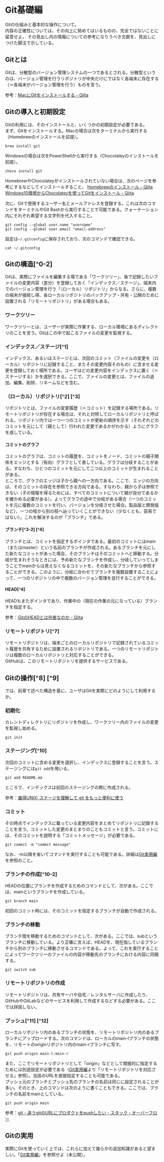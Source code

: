 <!-- TODO:
* 図解
 -->

# Git基礎編
Gitの仕組みと基本的な操作について。  
内容の正確性については、その向上に努めてはいるものの、完全ではないことに留意せよ。
その見出し内の情報についての参考になりうべき文献を、見出しにつけた脚注で示している。


## Gitとは
Gitは、分散型のバージョン管理システムの一つであるとされる。分散型というのは、バージョン管理を行うリポジトリが中央だけにではなく各端末に存在する（＝各端末がバージョン管理を行う）ものを言う。

参考：[MacにGitをインストールする - Qiita](https://qiita.com/suke_masa/items/4bed855628f7414293f8)


## Gitの導入と初期設定
Gitの利用には、そのインストールと、いくつかの初期設定が必要である。  
まず、Gitをインストールする。Macの場合は次をターミナルから実行する（Homebrewのインストールを前提）。
```
brew install git
```
Windowsの場合は次をPowerShellから実行する（Chocolateyのインストールを前提）。
```
choco install git
```
HomebrewやChocolateyがインストールされていない場合は、次のページを参考にするなどしてインストールすること。
[Homebrewのインストール - Qiita](https://qiita.com/zaburo/items/29fe23c1ceb6056109fd)  
[Windows10環境からChocolateyを使ってGitをインストール - Qiita](https://qiita.com/uroshinse/items/18ec7e88c50e99889d5b)  

次に、Gitで使用するユーザー名とメールアドレスを登録する。これは次のコマンドをターミナルやGit Bashから実行することで可能である。クォーテーション内にそれぞれ希望する文字列を代入すること。
```
git config --global user.name "username"
git config --global user.email "email-address"
```
設定は`~/.gitconfig`に保存されており、次のコマンドで確認できる。
```
cat ~/.gitconfig
```


## Gitの構造[^0-2]
Gitは、実際にファイルを編集する場である「ワークツリー」、後で記録したいファイルの変更内容（差分）を登録しておく「インデックス／ステージ」、端末内でのバージョン管理を行う「（ローカル）リポジトリ」からなる。さらに、複数の端末が接続し得、各ローカルリポジトリのバックアップ・共有・公開のために設置される「リモートリポジトリ」がある場合もある。

### ワークツリー
ワークツリーとは、ユーザーが実際に作業する、ローカル環境にあるディレクトリのことを言う。Gitはこの中で起こるファイルの変更を監視する。

### インデックス／ステージ[^1]
インデックス、あるいはステージとは、次回のコミット（ファイルの変更を（ローカル）リポジトリに記録すること、またその変更内容そのもの）に含ませる変更を登録しておく場所である。ユーザはどの変更内容をインデックスに置く（＝ステージする）かを選択できる。ここで、ファイルの変更とは、ファイルの追加、編集、削除、リネームなどを含む。

### （ローカル）リポジトリ[^2] [^3]
リポジトリとは、ファイルの変更履歴（＝コミット）を記録する場所である。リモートリポジトリが存在する場合は、それと対照してローカルリポジトリと呼ばれる。リポジトリ内では一つ一つのコミットが更新の順序を示す（それぞれどのコミットを元にして（親として）行われた変更であるかがわかる）ようにグラフを成している。

#### コミットのグラフ
コミットのグラフは、コミットの履歴を、コミットをノード、コミットの親子関係をエッジとする（有向）グラフとして表している。グラフは分岐することがある。すなわち、ひとつのコミットを元にして二つ以上のコミットが生まれることがある。  
ところで、グラフのエッジは子から親への一方向である。ここで、エッジの方向は、そのコミットの存在を参照できる方向である。すなわち、親から子は参照できない（子の情報を得るためには、すべてのコミットについて親が自分であるかを確かめる必要がある）。よってグラフの途中で分岐がある場合（一つのコミットを元に複数のコミットを行い、バージョンを分岐させた場合。製品版と開発版など）、一つの枝から別の枝へ辿っていくことができない（少なくとも、容易ではない）。これを解決するのが「ブランチ」である。

#### ブランチ[^3-2] [^4]
ブランチとは、コミットを指定するポインタである。最初のコミットにはmain（またはmaster）という名前のブランチが作成される。あるブランチを元にした新たなコミットがあった場合、そのブランチはそのコミットへと移動する。分岐が生まれそうなときには、予め新たなブランチを作成し、分岐していってしまうことでmainからは見えなくなるコミットを、その新たなブランチから参照することができる。このように、分岐に合わせてブランチを複数設置することによって、一つのリポジトリの中で複数のバージョン管理を並行することができる。  

#### HEAD[^4]
HEADもまたポインタであり、作業中の（現在の作業の元になっている）ブランチを指定する。

参考：[GitのHEADとは何者なのか - Qiita](https://qiita.com/ymzkjpx/items/00ff664da60c37458aaa) 

### リモートリポジトリ[^7]
リモートリポジトリは、端末ごとのローカルリポジトリで記録されているコミット履歴を共有するために設置されるリポジトリである。一つのリモートリポジトリは複数のローカルリポジトリと対応することができる。  
GitHubは、このリモートリポジトリを提供するサービスである。  


## Gitの操作[^8] [^9]
では、前章で述べた構造を基に、ユーザはGitを実際にどのようにして利用するか。

### 初期化
カレントディレクトリにリポジトリを作成し、ワークツリー内のファイルの変更を監視し始める。
```
git init
```

### ステージング[^10]
次回のコミットに含める変更を選択し、インデックスに登録することを言う。ステージングには`git add`を用いる。
```
git add README.md
```
ところで、インデックスは初回のステージングの際に作成される。

参考：[誰得UNIX: ステージを理解して git をもっと便利に使う](http://daretoku-unix.blogspot.com/2009/08/git.html)

### コミット
その時点でインデックスに載っている変更内容をまとめてリポジトリに記録することを言う。コミットした変更のまとまりのこともコミットと言う。コミットには、そのコミットを説明する「コミットメッセージ」が必要である。
```
git commit -m "commit message"
```
なお、-m以降を省いてコマンドを実行することも可能である。詳細は[Git実用編](./utilise-git.html)を参照のこと。

### ブランチの作成[^10-2]
HEADの位置にブランチを作成するためのコマンドとして、次がある。ここでは、mainというブランチを作成している。
```
git branch main
```
初回のコミット時には、そのコミットを指定するブランチが自動で作成される。

### ブランチの移動
ブランチ間を移動するためのコマンドとして、次がある。ここでは、subというブランチに移動している。より正確に言えば、HEADを、現在指しているブランチから別のブランチに移動させるコマンドである。よって、これを実行することによってワークツリーのファイルの内容が移動先のブランチにおける内容に同期する。
```
git switch sub
```

### リモートリポジトリの作成
リモートリポジトリは、共有サーバや自宅／レンタルサーバに作成したり、GitHubやGitLabなどのサービスを利用して作成するなどする必要がある。ここでは詳説しない。

### プッシュ[^11] [^12]
ローカルリポジトリ内のあるブランチの状態を、リモートリポジトリ内のあるブランチにアップロードする。次のコマンドは、ローカルのmain-lブランチの状態を、リモートのoriginリポジトリ内のmain-rブランチに写す。
```
git push origin main-l:main-r
```
また、ここでリモートリポジトリとして「origin」などとして間接的に指定するためには別途設定が必要である（[Git実用編](./utilise-git.html)より「リモートリポジトリを対応させる」参照）。当該のURLを直接指定することも可能である。  
プッシュ元のブランチとプッシュ先のブランチの名前は同じに設定されることが多い。そのとき、上のコマンドは次のように書くこともできる。ここでは、ブランチの名前をmainとしている。
```
git push origin main
```
参考：[git - 違うgitのURLにプロダクトをpushしたい - スタック・オーバーフロー](https://ja.stackoverflow.com/questions/42216/%E9%81%95%E3%81%86git%E3%81%AEurl%E3%81%AB%E3%83%97%E3%83%AD%E3%83%80%E3%82%AF%E3%83%88%E3%82%92push%E3%81%97%E3%81%9F%E3%81%84)

## Gitの実用
実際にGitを使っていく上では、これらに加えて幾らかの追加知識があると望ましい。「[Git実用編](./utilise-git.html)」を参照せよ（未公開）。
